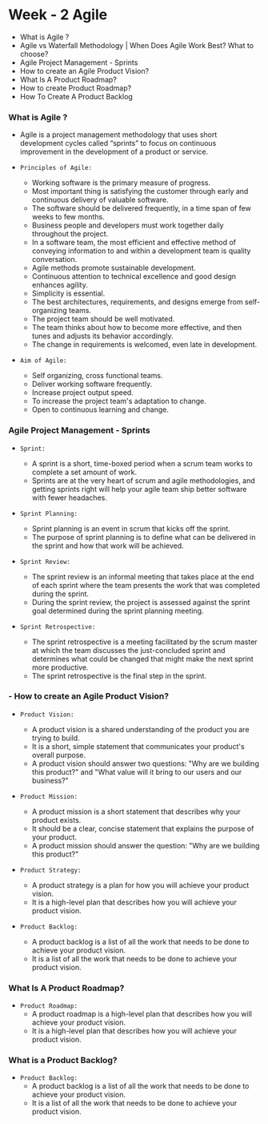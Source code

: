 # Week - 2 Agile

- What is Agile ?
- Agile vs Waterfall Methodology | When Does Agile Work Best? What to choose?
- Agile Project Management - Sprints
- How to create an Agile Product Vision?
- What Is A Product Roadmap?
- How to create Product Roadmap?
- How To Create A Product Backlog

### What is Agile ?

- Agile is a project management methodology that uses short development cycles called “sprints” to focus on continuous improvement in the development of a product or service.

- `Principles of Agile: `

  - Working software is the primary measure of progress.
  - Most important thing is satisfying the customer through early and continuous delivery of valuable software.
  - The software should be delivered frequently, in a time span of few weeks to few months.
  - Business people and developers must work together daily throughout the project.
  - In a software team, the most efficient and effective method of conveying information to and within a development team is quality conversation.
  - Agile methods promote sustainable development.
  - Continuous attention to technical excellence and good design enhances agility.
  - Simplicity is essential.
  - The best architectures, requirements, and designs emerge from self-organizing teams.
  - The project team should be well motivated.
  - The team thinks about how to become more effective, and then tunes and adjusts its behavior accordingly.
  - The change in requirements is welcomed, even late in development.

- `Aim of Agile: `

  - Self organizing, cross functional teams.
  - Deliver working software frequently.
  - Increase project output speed.
  - To increase the project team's adaptation to change.
  - Open to continuous learning and change.

### Agile Project Management - Sprints

- `Sprint: `

  - A sprint is a short, time-boxed period when a scrum team works to complete a set amount of work.
  - Sprints are at the very heart of scrum and agile methodologies, and getting sprints right will help your agile team ship better software with fewer headaches.

- `Sprint Planning: `

  - Sprint planning is an event in scrum that kicks off the sprint.
  - The purpose of sprint planning is to define what can be delivered in the sprint and how that work will be achieved.

- `Sprint Review: `

  - The sprint review is an informal meeting that takes place at the end of each sprint where the team presents the work that was completed during the sprint.
  - During the sprint review, the project is assessed against the sprint goal determined during the sprint planning meeting.

- `Sprint Retrospective: `

  - The sprint retrospective is a meeting facilitated by the scrum master at which the team discusses the just-concluded sprint and determines what could be changed that might make the next sprint more productive.
  - The sprint retrospective is the final step in the sprint.

### - How to create an Agile Product Vision?

- `Product Vision: `

  - A product vision is a shared understanding of the product you are trying to build.
  - It is a short, simple statement that communicates your product's overall purpose.
  - A product vision should answer two questions: "Why are we building this product?" and "What value will it bring to our users and our business?"

- `Product Mission: `

  - A product mission is a short statement that describes why your product exists.
  - It should be a clear, concise statement that explains the purpose of your product.
  - A product mission should answer the question: "Why are we building this product?"

- `Product Strategy: `

  - A product strategy is a plan for how you will achieve your product vision.
  - It is a high-level plan that describes how you will achieve your product vision.

- `Product Backlog: `

  - A product backlog is a list of all the work that needs to be done to achieve your product vision.
  - It is a list of all the work that needs to be done to achieve your product vision.

### What Is A Product Roadmap?

- `Product Roadmap: `
  - A product roadmap is a high-level plan that describes how you will achieve your product vision.
  - It is a high-level plan that describes how you will achieve your product vision.

### What is a Product Backlog?

- `Product Backlog: `
  - A product backlog is a list of all the work that needs to be done to achieve your product vision.
  - It is a list of all the work that needs to be done to achieve your product vision.
